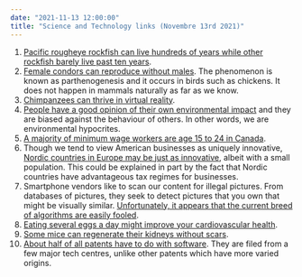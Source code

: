 ```yaml
---
date: "2021-11-13 12:00:00"
title: "Science and Technology links (Novembre 13rd 2021)"
---
```




1. [Pacific rougheye rockfish can live hundreds of years while other rockfish barely live past ten years](https://www.science.org/doi/10.1126/science.abg5332).
1. [Female condors can reproduce without males](https://academic.oup.com/jhered/advance-article/doi/10.1093/jhered/esab052/6412509). The phenomenon is known as parthenogenesis and it occurs in birds such as chickens. It does not happen in mammals naturally as far as we know.
1. [Chimpanzees can thrive in virtual reality](https://onlinelibrary.wiley.com/doi/abs/10.1002/ajp.23343).
1. [People have a good opinion of their own environmental impact](https://www.tandfonline.com/doi/abs/10.1080/00224545.2021.2000354) and they are biased against the behaviour of others. In other words, we are environmental hypocrites.
1. [A majority of minimum wage workers are age 15 to 24 in Canada](https://www.fraserinstitute.org/sites/default/files/who-earns-the-minimum-wage-in-canada.pdf).
1. Though we tend to view American businesses as uniquely innovative, [Nordic countries in Europe may be just as innovative](https://voxeu.org/article/nordic-innovation-cuddly-capitalism-really-less-innovative), albeit with a small population. This could be explained in part by the fact that Nordic countries have advantageous tax regimes for businesses.
1. Smartphone vendors like to scan our content for illegal pictures. From databases of pictures, they seek to detect pictures that you own that might be visually similar. [Unfortunately, it appears that the current breed of algorithms are easily fooled](https://www.imperial.ac.uk/news/231778/proposed-illegal-image-detectors-devices-easily/).
1. [Eating several eggs a day might improve your cardiovascular health](https://www.amjmed.com/article/S0002-9343(20)30549-0/fulltext).
1. [Some mice can regenerate their kidneys without scars](https://www.cell.com/iscience/fulltext/S2589-0042(21)01238-4).
1. [About half of all patents have to do with software](https://www.nber.org/system/files/working_papers/w29456/w29456.pdf). They are filed from a few major tech centres, unlike other patents which have more varied origins.


